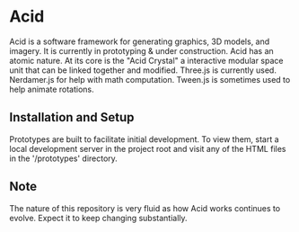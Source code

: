 # Acid
Acid is a software framework for generating graphics, 3D models, and imagery. It is currently in prototyping & under construction. Acid has an atomic nature. At its core is the "Acid Crystal" a interactive modular space unit that can be linked together and modified. Three.js is currently used. Nerdamer.js for help with math computation. Tween.js is sometimes used to help animate rotations.

## Installation and Setup 

Prototypes are built to facilitate initial development. To view them, start a local development server in the project root and visit any of the HTML files in the '/prototypes' directory.

## Note

The nature of this repository is very fluid as how Acid works continues to evolve. Expect it to keep changing substantially. 

